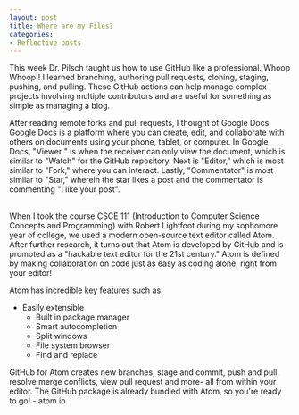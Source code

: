 ```yaml
---
layout: post
title: Where are my Files?
categories:
- Reflective posts
---
```

This week Dr. Pilsch taught us how to use GitHub like a professional. Whoop Whoop!! I learned branching, authoring pull requests, cloning, staging, pushing, and pulling. These GitHub actions can help manage complex projects involving multiple contributors and are useful for something as simple as managing a blog. 
<br/> 

After reading remote forks and pull requests, I thought of Google Docs. Google Docs is a platform where you can create, edit, and collaborate with others on documents using your phone, tablet, or computer. In Google Docs, "Viewer " is when the receiver can only view the document, which is similar to "Watch" for the GitHub repository. Next is "Editor," which is most similar to "Fork," where you can interact. Lastly, "Commentator" is most similar to "Star," wherein the star likes a post and the commentator is commenting "I like your post".   
<br/>

When I took the course CSCE 111 (Introduction to Computer Science Concepts and Programming) with Robert Lightfoot during my sophomore year of college, we used a modern open-source text editor called Atom. After further research, it turns out that Atom is developed by GitHub and is promoted as a "hackable text editor for the 21st century." Atom is defined by making collaboration on code just as easy as coding alone, right from your editor! 
<br/>

Atom has incredible key features such as: 
  * Easily extensible
	* Built in package manager 
	* Smart autocompletion
	* Split windows
	* File system browser
	* Find and replace 

GitHub for Atom creates new branches, stage and commit, push and pull, resolve merge conflicts, view pull request and more- all from within your editor. The GitHub package is already bundled with Atom, so you're ready to go! - atom.io  
<br/>

